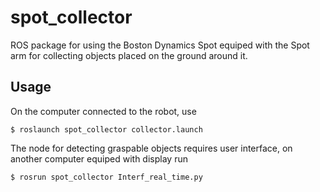 # spot_collector
ROS package for using the Boston Dynamics Spot equiped with the Spot arm for collecting objects placed on the ground around it.

## Usage
On the computer connected to the robot, use

```console
$ roslaunch spot_collector collector.launch
```

The node for detecting graspable objects requires user interface, on another computer equiped with display run

```console
$ rosrun spot_collector Interf_real_time.py
```
